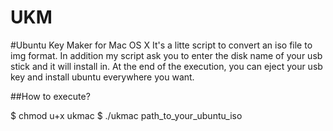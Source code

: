 UKM
===

#Ubuntu Key Maker for Mac OS X
  It's a litte script to convert an iso file to img format.
  In addition my script ask you to enter the disk name of your usb stick and it will install in.
  At the end of the execution, you can eject your usb key and install ubuntu everywhere you want.

##How to execute?

  $ chmod u+x ukmac
  $ ./ukmac path_to_your_ubuntu_iso
  
